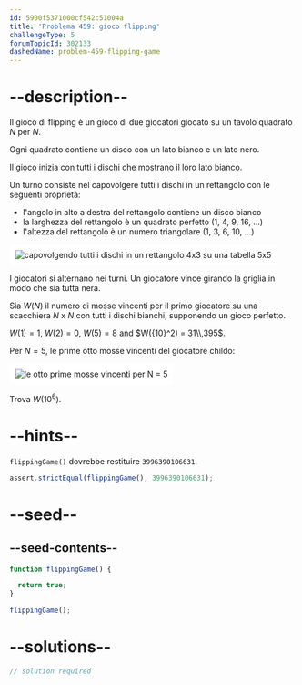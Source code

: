 ```yaml
---
id: 5900f5371000cf542c51004a
title: 'Problema 459: gioco flipping'
challengeType: 5
forumTopicId: 302133
dashedName: problem-459-flipping-game
---
```


# --description--

Il gioco di flipping è un gioco di due giocatori giocato su un tavolo quadrato $N$ per $N$.

Ogni quadrato contiene un disco con un lato bianco e un lato nero.

Il gioco inizia con tutti i dischi che mostrano il loro lato bianco.

Un turno consiste nel capovolgere tutti i dischi in un rettangolo con le seguenti proprietà:

- l'angolo in alto a destra del rettangolo contiene un disco bianco
- la larghezza del rettangolo è un quadrato perfetto (1, 4, 9, 16, ...)
- l'altezza del rettangolo è un numero triangolare (1, 3, 6, 10, ...)

<img class="img-responsive center-block" alt="capovolgendo tutti i dischi in un rettangolo 4x3 su una tabella 5x5" src="https://cdn.freecodecamp.org/curriculum/project-euler/flipping-game-1.png" style="background-color: white; padding: 10px;" />

I giocatori si alternano nei turni. Un giocatore vince girando la griglia in modo che sia tutta nera.

Sia $W(N)$ il numero di mosse vincenti per il primo giocatore su una scacchiera $N$ x $N$ con tutti i dischi bianchi, supponendo un gioco perfetto.

$W(1) = 1$, $W(2) = 0$, $W(5) = 8$ and $W({10}^2) = 31\\,395$.

Per $N = 5$, le prime otto mosse vincenti del giocatore childo:

<img class="img-responsive center-block" alt="le otto prime mosse vincenti per N = 5" src="https://cdn.freecodecamp.org/curriculum/project-euler/flipping-game-2.png" style="background-color: white; padding: 10px;" />

Trova $W({10}^6)$.

# --hints--

`flippingGame()` dovrebbe restituire `3996390106631`.

```js
assert.strictEqual(flippingGame(), 3996390106631);
```

# --seed--

## --seed-contents--

```js
function flippingGame() {

  return true;
}

flippingGame();
```

# --solutions--

```js
// solution required
```
